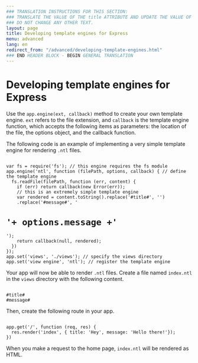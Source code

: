```yaml
---
### TRANSLATION INSTRUCTIONS FOR THIS SECTION:
### TRANSLATE THE VALUE OF THE title ATTRIBUTE AND UPDATE THE VALUE OF THE lang ATTRIBUTE. 
### DO NOT CHANGE ANY OTHER TEXT. 
layout: page
title: Developing template engines for Express
menu: advanced
lang: en
redirect_from: "/advanced/developing-template-engines.html"
### END HEADER BLOCK - BEGIN GENERAL TRANSLATION
---
```


# Developing template engines for Express

Use the `app.engine(ext, callback)` method to create your own template engine. `ext` refers to the file extension, and `callback` is the template engine function, which accepts the following items as parameters: the location of the file, the options object, and the callback function.

The following code is an example of implementing a very simple template engine for rendering `.ntl` files.

<pre><code class="language-javascript" translate="no">
var fs = require('fs'); // this engine requires the fs module
app.engine('ntl', function (filePath, options, callback) { // define the template engine
  fs.readFile(filePath, function (err, content) {
    if (err) return callback(new Error(err));
    // this is an extremely simple template engine
    var rendered = content.toString().replace('#title#', '<title>'+ options.title +'</title>')
    .replace('#message#', '<h1>'+ options.message +'</h1>');
    return callback(null, rendered);
  })
});
app.set('views', './views'); // specify the views directory
app.set('view engine', 'ntl'); // register the template engine
</code></pre>

Your app will now be able to render `.ntl` files. Create a file named `index.ntl` in the `views` directory with the following content.

<pre><code class="language-javascript" translate="no">
#title#
#message#
</code></pre>
Then, create the following route in your app.

<pre><code class="language-javascript" translate="no">
app.get('/', function (req, res) {
  res.render('index', { title: 'Hey', message: 'Hello there!'});
})
</code></pre>
When you make a request to the home page, `index.ntl` will be rendered as HTML.
